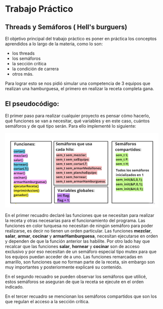 # Trabajo Práctico 
## Threads y Semáforos ( Hell's burguers) 

El objetivo principal del trabajo práctico es poner en práctica los conceptos aprendidos a lo largo de la materia, 
como lo son: 

* los threads
* los semáforos
* la sección crítica
* la condición de carrera 
* otros más.

Para lograr esto se nos pidió simular una competencia de 3 equipos que realizan una hamburguesa, 
el primero en realizar la receta completa gana. 

## El pseudocódigo:

El primer paso para realizar cualquier proyecto es pensar cómo hacerlo, qué funciones se van a necesitar, qué variables y
en este caso, cuántos semáforos y de qué tipo serán. Para ello implementé lo siguiente: 

![](/declaraciones.jpg)

En el primer recuadro declaré las funciones que se necesitan para realizar la receta y otras necesarias para el funcionamiento del programa. Las funciones en color turquesa no necesitan de ningún semáforo para poder realizarse, es decir no tienen un orden particular.
Las funciones **mezclar**, **salar**, **armar**, **cocinar** y **armarHamburguesa**, necesitan ejecutarse en orden y dependen de que la función anterior las habilite.
Por otro lado hay que recalcar que las funciones **salar**, **hornear** y **cocinar** son de acceso exclusivo y por eso necesitan de un semáforo especial tipo mutex para que los equipos puedan acceder de a uno.
Las funciones remarcadas en amarillo, son funciones que no forman parte de la receta, sin embargo son muy importantes y posteriormente explicaré su contenido.

En el segundo recuadro se pueden observar los semáforos que utilicé, estos semáforos se aseguran de que la receta se ejecute en el orden indicado.

En el tercer recuadro se mencionan los semáforos compartidos que son los que regulan el acceso a la sección crítica. 

